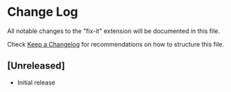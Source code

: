 # Change Log

All notable changes to the "fix-it" extension will be documented in this file.

Check [Keep a Changelog](http://keepachangelog.com/) for recommendations on how to structure this file.

## [Unreleased]

- Initial release